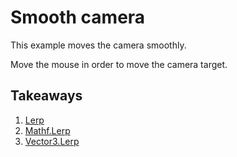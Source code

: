 # Smooth camera

This example moves the camera smoothly.

Move the mouse in order to move the camera target.

## Takeaways

1. [Lerp](https://en.wikipedia.org/wiki/Linear_interpolation)
2. [Mathf.Lerp](http://docs.unity3d.com/ScriptReference/Mathf.Lerp.html)
3. [Vector3.Lerp](http://docs.unity3d.com/ScriptReference/Vector3.Lerp.html)
